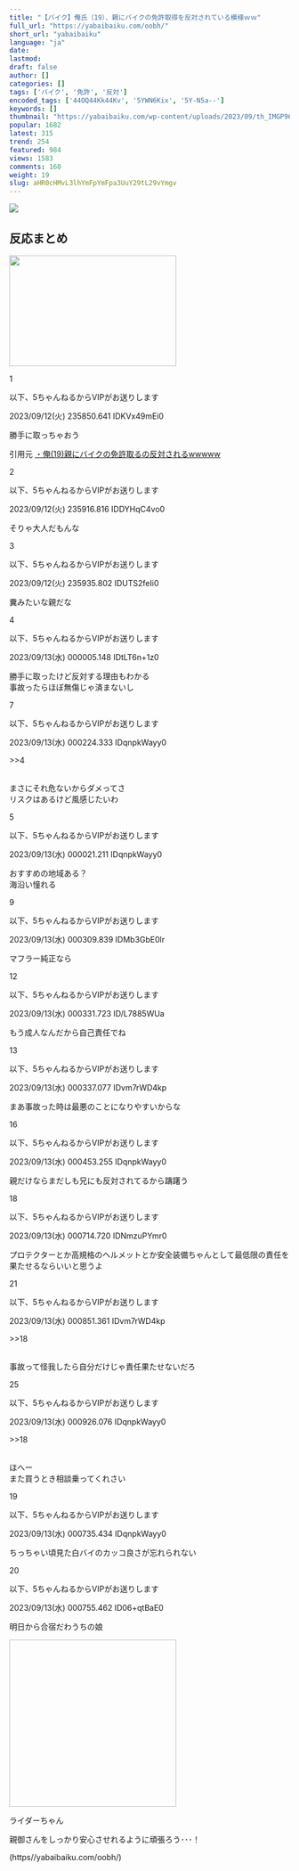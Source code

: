 ```yaml
---
title: "【バイク】俺氏（19）、親にバイクの免許取得を反対されている模様ｗｗ"
full_url: "https://yabaibaiku.com/oobh/"
short_url: "yabaibaiku"
language: "ja"
date: 
lastmod: 
draft: false
author: []
categories: []
tags: ['バイク', '免許', '反対']
encoded_tags: ['44OQ44Kk44Kv', '5YWN6Kix', '5Y-N5a--']
keywords: []
thumbnail: "https://yabaibaiku.com/wp-content/uploads/2023/09/th_IMGP9694.jpg"
popular: 1682
latest: 315
trend: 254
featured: 984
views: 1583
comments: 160
weight: 19
slug: aHR0cHMvL3lhYmFpYmFpa3UuY29tL29vYmgv
---
```


![](https://yabaibaiku.com/wp-content/uploads/2023/09/th_IMGP9694.jpg)

<div><h2>反応まとめ</h2> <p><img src='https//yabaibaiku.com/wp-content/uploads/2023/09/th_IMGP9694-300x199.jpg' alt='' width='300' height='199' class='alignnone size-medium wp-image-10457'></p> <p class='t_h'><p>1 <p>以下、5ちゃんねるからVIPがお送りします</p> <p> 2023/09/12(火) 235850.641 IDKVx49mEi0</p></p></p> <p class='t_b'><p> 勝手に取っちゃおう </p></p> <p></p> <p>引用元 <a href='https//mi.5ch.net/test/read.cgi/news4vip/1694530730/' target='_blank' rel='noopener'>・俺(19)親にバイクの免許取るの反対されるwwwww </a></p> <p></p> <p class='t_h'><p>2 <p>以下、5ちゃんねるからVIPがお送りします</p> <p> 2023/09/12(火) 235916.816 IDDYHqC4vo0</p></p></p> <p class='t_b'><p> そりゃ大人だもんな </p></p> <p></p> <p class='t_h'><p>3 <p>以下、5ちゃんねるからVIPがお送りします</p> <p> 2023/09/12(火) 235935.802 IDUTS2feIi0</p></p></p> <p class='t_b'><p> 糞みたいな親だな </p></p> <p></p> <p class='t_h'><p>4 <p>以下、5ちゃんねるからVIPがお送りします</p> <p> 2023/09/13(水) 000005.148 IDtLT6n+1z0</p></p></p> <p class='t_b'><p> 勝手に取ったけど反対する理由もわかる <br> 事故ったらほぼ無傷じゃ済まないし </p></p> <p></p> <p class='t_h t_i'><p>7 <p>以下、5ちゃんねるからVIPがお送りします</p> <p> 2023/09/13(水) 000224.333 IDqnpkWayy0</p></p></p> <p class='t_b t_i'><p> <p class='anchor'>>>4</p> <br> まさにそれ危ないからダメってさ <br> リスクはあるけど風感じたいわ </p></p> <p></p> <p class='t_h'><p>5 <p>以下、5ちゃんねるからVIPがお送りします</p> <p> 2023/09/13(水) 000021.211 IDqnpkWayy0</p></p></p> <p class='t_b'><p> おすすめの地域ある？ <br> 海沿い憧れる </p></p> <p></p> <p class='t_h'><p>9 <p>以下、5ちゃんねるからVIPがお送りします</p> <p> 2023/09/13(水) 000309.839 IDMb3GbE0lr</p></p></p> <p class='t_b'><p> マフラー純正なら </p></p> <p></p> <p class='t_h'><p>12 <p>以下、5ちゃんねるからVIPがお送りします</p> <p> 2023/09/13(水) 000331.723 ID/L7885WUa</p></p></p> <p class='t_b'><p> もう成人なんだから自己責任でね </p></p> <p></p> <p class='t_h'><p>13 <p>以下、5ちゃんねるからVIPがお送りします</p> <p> 2023/09/13(水) 000337.077 IDvm7rWD4kp</p></p></p> <p class='t_b'><p> まあ事故った時は最悪のことになりやすいからな </p></p> <p></p> <p class='t_h'><p>16 <p>以下、5ちゃんねるからVIPがお送りします</p> <p> 2023/09/13(水) 000453.255 IDqnpkWayy0</p></p></p> <p class='t_b'><p> 親だけならまだしも兄にも反対されてるから躊躇う </p></p> <p></p> <p class='t_h'><p>18 <p>以下、5ちゃんねるからVIPがお送りします</p> <p> 2023/09/13(水) 000714.720 IDNmzuPYmr0</p></p></p> <p class='t_b'><p> プロテクターとか高規格のヘルメットとか安全装備ちゃんとして最低限の責任を果たせるならいいと思うよ </p></p> <p></p> <p class='t_h t_i'><p>21 <p>以下、5ちゃんねるからVIPがお送りします</p> <p> 2023/09/13(水) 000851.361 IDvm7rWD4kp</p></p></p> <p class='t_b t_i'><p> <p class='anchor'>>>18</p> <br> 事故って怪我したら自分だけじゃ責任果たせないだろ </p></p> <p></p> <p class='t_h t_i'><p>25 <p>以下、5ちゃんねるからVIPがお送りします</p> <p> 2023/09/13(水) 000926.076 IDqnpkWayy0</p></p></p> <p class='t_b t_i'><p> <p class='anchor'>>>18</p> <br> ほへー <br> また買うとき相談乗ってくれさい </p></p> <p></p> <p class='t_h'><p>19 <p>以下、5ちゃんねるからVIPがお送りします</p> <p> 2023/09/13(水) 000735.434 IDqnpkWayy0</p></p></p> <p class='t_b'><p> ちっちゃい頃見た白バイのカッコ良さが忘れられない </p></p> <p></p> <p class='t_h'><p>20 <p>以下、5ちゃんねるからVIPがお送りします</p> <p> 2023/09/13(水) 000755.462 ID06+qtBaE0</p></p></p> <p class='t_b'><p> 明日から合宿だわうちの娘 </p></p> <p></p> <img alt='' width='300' height='300' class='alignnone size-medium wp-image-14678 lazyload'> <p class='name'>ライダーちゃん</p> <p class='text sc_balloon left white'> 親御さんをしっかり安心させれるように頑張ろう･･･！ </p> <p id='6988fb4f07891dee84f4e622e9ff372e'> </p></div>

(https//yabaibaiku.com/oobh/)

